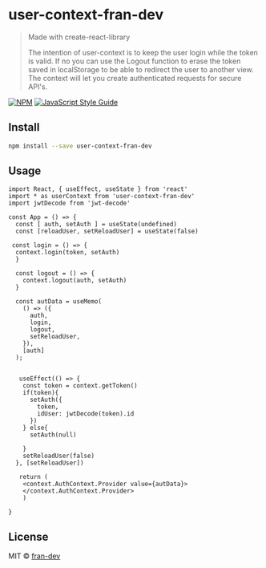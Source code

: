 # user-context-fran-dev

> Made with create-react-library
> 
> The intention of user-context is to keep the user login while the token is valid. If no you can use the Logout function to erase the token saved in  localStorage to be able to redirect the user to another view. The context will let you create authenticated requests for secure API's. 


[![NPM](https://img.shields.io/npm/v/user-context.svg)](https://www.npmjs.com/package/user-context) [![JavaScript Style Guide](https://img.shields.io/badge/code_style-standard-brightgreen.svg)](https://standardjs.com)

## Install

```bash
npm install --save user-context-fran-dev
```

## Usage

```tsx
import React, { useEffect, useState } from 'react'
import * as userContext from 'user-context-fran-dev'
import jwtDecode from 'jwt-decode'

const App = () => {
  const [ auth, setAuth ] = useState(undefined)
  const [reloadUser, setReloadUser] = useState(false)
 
 const login = () => {
  context.login(token, setAuth)
  }

  const logout = () => {
    context.logout(auth, setAuth)
  }
  
  const autData = useMemo(
    () => ({
      auth,
      login,
      logout,
      setReloadUser,
    }),
    [auth]
  );

 
   useEffect(() => {
    const token = context.getToken()
    if(token){
      setAuth({
        token,
        idUser: jwtDecode(token).id
      })
    } else{
      setAuth(null)

    }
    setReloadUser(false)
  }, [setReloadUser])
  
   return (
    <context.AuthContext.Provider value={autData}>
    </context.AuthContext.Provider>
    )

}

```

## License

MIT © [fran-dev](https://github.com/fran-dev)
